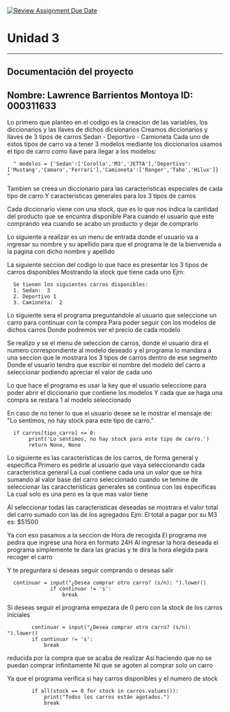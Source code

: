 [![Review Assignment Due Date](https://classroom.github.com/assets/deadline-readme-button-22041afd0340ce965d47ae6ef1cefeee28c7c493a6346c4f15d667ab976d596c.svg)](https://classroom.github.com/a/MuElT52l)
# Unidad 3
---
## Documentación del proyecto
Nombre:  Lawrence Barrientos Montoya 
ID:  000311633
---

Lo primero que planteo en el codigo es la creacion de las variables, los diccionarios y las llaves de dichos dicsionarios
Creamos diccionarios y llaves de 3 tipos de carros 
Sedan - Deportivo - Camioneta 
Cada uno de estos tipos de carro va a tener 3 modelos 
mediante los diccionarios usamos el tipo de carro como llave para llegar a los modelos: 

      " modelos = {'Sedan':['Corolla','M3','JETTA'],'Deportivo':['Mustang','Camaro','Ferrari'],'Camioneta':['Ranger','Taho','Hilux']} "

Tambien se creea un diccionario para las caracteristicas especiales de cada tipo de carro
Y caracteristicas generales para los 3 tipos de carros

Cada diccionario viene con una stock, que es lo que nos indica la cantidad del producto que se encuntra disponible 
Para cuando el usuario que este comprando vea cuando se acabo un producto y dejar de comprarlo 


Lo siguiente a realizar es un menu de entrada donde el usuario va a ingresar su nombre y su apellido 
para que el programa le de la bienvenida a la pagina con dicho nombre y apellido 


La siguiente seccion del codigo lo que hace es presentar los 3 tipos de carros disponibles
Mostrando la stock que tiene cada uno
Ejm:

      Se tienen los siguientes carros disponibles:  
      1. Sedan:  3
      2. Deportivo 1 
      3. Camioneta:  2


Lo siguiente sera el programa preguntandole al usuario que seleccione un carro para continuar con la compra 
Para poder seguir con los modelos de dichos carros 
Donde podremos ver el precio de cada modelo 

Se realizo y se el menu de seleccion de carros, donde el usuario dira el numero correspondiente al modelo deseado 
y el programa lo mandara a una seccion que le mostrara los 3 tipos de carros dentro de ese segmento
Donde el usuario tendra que escribir el nombre del modelo del carro a seleccionar 
podiendo apreciar el valor de cada uno 

Lo que hace el programa es usar la key que el usuario seleccione para poder abrir el diccionario que contiene los modelos 
Y cada que se haga una compra se restara 1 al modelo seleccionado 

En caso de no tener lo que el usuario desee se le mostrar el mensaje de:
"Lo sentimos, no hay stock para este tipo de carro."

      if carros[tipo_carro] <= 0:
           print('Lo sentimos, no hay stock para este tipo de carro.')
           return None, None


Lo siguiente es las caracteristicas de los carros, de forma general y especifica 
Primero es pedirle al usuario que vaya seleccionando cada caracteristica general 
La cual contiene cada una un valor que se hira sumando al valor base del carro seleccionado 
cuando se temine de seleccionar las caraccteristicas generales se continua con las especificas 
La cual solo es una pero es la que mas valor tiene

Al seleccionar todas las caracteristicas deseadas se mostrara el valor total del carro sumado con las de los agregados 
Ejm:
El total a pagar por su M3 es: $51500


Ya con eso pasamos a la seccion de Hora de recogida
El programa me pedira que ingrese una hora en formato 24H 
Al ingresar la hora deseada el programa simplemente te dara las gracias y te dira la hora elegida para recoger el carro

Y te preguntara si deseas seguir comprando o deseas salir 

      continuar = input("¿Desea comprar otro carro? (s/n): ").lower()
                  if continuar != 's':
                      break

Si deseas seguir el programa empezara de 0 pero con la stock de los carros iniciales 

            continuar = input("¿Desea comprar otro carro? (s/n): ").lower()
            if continuar != 's':
                break

reducida por la compra que se acaba de realizar 
Asi haciendo que no se puedan comprar infinitamente 
Ni que se agoten al comprar solo un carro 

Ya que el programa verifica si hay carros disponibles y el numero de stock

            if all(stock == 0 for stock in carros.values()):
                print("Todos los carros están agotados.")
                break

